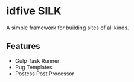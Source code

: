 # idfive SILK

A simple framework for building sites of all kinds.

## Features

* Gulp Task Runner
* Pug Templates
* Postcss Post Processor

